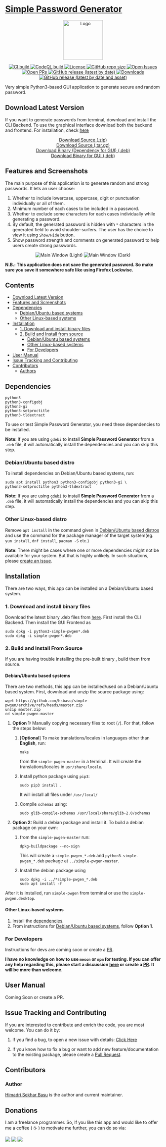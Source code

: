 # [Simple Password Generator](https://hsbasu.github.io/simple-pwgen)

<p align="center">
  	<img src="https://raw.githubusercontent.com/hsbasu/simple-pwgen/master/data/icons/simple-pwgen.svg?sanitize=true" height="128" alt="Logo">
</p>

<p align="center">
	<a href="#">
		<img src="https://img.shields.io/github/actions/workflow/status/hsbasu/simple-pwgen/ci.yml?branch=master&label=CI%20Build" alt="CI build">
	</a>
	<a href="#">
		<img src="https://img.shields.io/github/actions/workflow/status/hsbasu/simple-pwgen/codeql-analysis.yml?branch=master&label=CodeQL%20Build" alt="CodeQL build">
	</a>
	<a href="https://github.com/hsbasu/simple-pwgen/blob/master/LICENSE">
		<img src="https://img.shields.io/github/license/hsbasu/simple-pwgen?label=License" alt="License">
	</a>
  	<a href="#">
		<img src="https://img.shields.io/github/repo-size/hsbasu/simple-pwgen?label=Repo%20size" alt="GitHub repo size">
  	</a>
	<a href="https://github.com/hsbasu/simple-pwgen/issues" target="_blank">
		<img src="https://img.shields.io/github/issues/hsbasu/simple-pwgen?label=Issues" alt="Open Issues">
	</a>
	<a href="https://github.com/hsbasu/simple-pwgen/pulls" target="_blank">
		<img src="https://img.shields.io/github/issues-pr/hsbasu/simple-pwgen?label=PR" alt="Open PRs">
	</a>
  	<a href="https://github.com/hsbasu/simple-pwgen/releases/latest">
    	<img src="https://img.shields.io/github/v/release/hsbasu/simple-pwgen?label=Latest%20Stable%20Release" alt="GitHub release (latest by date)">
  	</a>
	<a href="#download-latest-version">
		<img src="https://img.shields.io/github/downloads/hsbasu/simple-pwgen/total?label=Downloads" alt="Downloads">
	</a>
	<a href="https://github.com/hsbasu/simple-pwgen/releases/download/1.0.8/simple-pwgen_1.0.8_all.deb">
		<img src="https://img.shields.io/github/downloads/hsbasu/simple-pwgen/1.0.8/simple-pwgen_1.0.8_all.deb?color=blue&label=Downloads%40Latest%20Binary" alt="GitHub release (latest by date and asset)">
	</a>
</p>

Very simple Python3-based GUI application to generate secure and random password.

## Download Latest Version
If you want to generate passwords from terminal, download and install the CLI Backend. To use the graphical interface download both the backend and frontend. For installation, check [here](#)
<p align="center">
	<a href="https://github.com/hsbasu/simple-pwgen/zipball/master">Download Source (.zip)</a></br>
	<a href="https://github.com/hsbasu/simple-pwgen/tarball/master">Download Source (.tar.gz)</a></br>
	<a href="https://github.com/hsbasu/simple-pwgen/releases/download/1.0.8/python3-simple-pwgen_1.0.8_all.deb">Download Binary (Dependency for GUI) (.deb)</a></br>
	<a href="https://github.com/hsbasu/simple-pwgen/releases/download/1.0.8/simple-pwgen_1.0.8_all.deb">Download Binary for GUI (.deb)</a>
</p>

## Features and Screenshots

The main purpose of this application is to generate random and strong passwords. It lets an user choose:
1. Whether to include lowercase, uppercase, digit or punctuation individually or all of them.
2. Minimum number of each cases to be included in a password.
3. Whether to exclude some characters for each cases individually while generating a password.
4. By default, the generated password is hidden with `*` characters in the generated field to avoid shoulder-surfers. The user has the choice to view it using `Show/Hide` button.
5. Show password strength and comments on generated password to help users create strong passwords.

<p align="center">
	<img src="https://github.com/hsbasu/simple-pwgen/raw/gh-pages/screenshots/main-window-light.png" alt="Main Window (Light)">
	<img src="https://github.com/hsbasu/simple-pwgen/raw/gh-pages/screenshots/main-window-dark.png" alt="Main Window (Dark)">
</p>

**N.B.: This application does not save the generated password. So make sure you save it somewhere safe like using Firefox Lockwise.**

## Contents
- [Download Latest Version](#download-latest-version)
- [Features and Screenshots](#features-and-screenshots)
- [Dependencies](#dependencies)
	- [Debian/Ubuntu based systems](#debianubuntu-based-distro)
	- [Other Linux-based systems](#other-linux-based-distro)
- [Installation](#installation)
	- [1. Download and install binary files](#1-download-and-install-binary-files)
	- [2. Build and Install from source](#2-build-and-install-from-source)
		- [Debian/Ubuntu based systems](#debianubuntu-based-systems)
		- [Other Linux-based systems](#other-linux-based-systems)
		- [For Developers](#for-developers)
- [User Manual](#user-manual)
- [Issue Tracking and Contributing](#issue-tracking-and-contributing)
- [Contributors](#contributors)
	- [Authors](#author)

## Dependencies
```
python3
python3-configobj
python3-gi
python3-setproctitle
python3-tldextract
```
To use or test Simple Password Generator, you need these dependencies to be installed.

**Note**: If you are using `gdebi` to install **Simple Password Generator** from a `.deb` file, it will automatically install the dependencies and you can skip this step.

### Debian/Ubuntu based distro
To install dependencies on Debian/Ubuntu based systems, run:
```
sudo apt install python3 python3-configobj python3-gi \
python3-setproctitle python3-tldextract
```
**Note**: If you are using `gdebi` to install **Simple Password Generator** from a `.deb` file, it will automatically install the dependencies and you can skip this step.

### Other Linux-based distro
Remove `apt install` in the command given in [Debian/Ubuntu based distros](#debianubuntu-based-distro) and use the command for the package manager of the target system(eg. `yum install`, `dnf install`, `pacman -S` etc.)

**Note**: There might be cases where one or more dependencies might not be available for your system. But that is highly unlikely. In such situations, please [create an issue](#issue-tracking-and-contributing).

## Installation
There are two ways, this app can be installed on a Debian/Ubuntu based system.

### 1. Download and install binary files
Download the latest binary .deb files from [here](https://github.com/hsbasu/simple-pwgen/releases/latest).
First install the CLI Backend. Then install the GUI Frontend as
```
sudo dpkg -i python3-simple-pwgen*.deb
sudo dpkg -i simple-pwgen*.deb
```

### 2. Build and Install From Source
If you are having trouble installing the pre-built binary , build them from source.
#### Debian/Ubuntu based systems
There are two methods, this app can be installed/used on a Debian/Ubuntu based system. First, download and unzip the source package using:
```
wget https://github.com/hsbasu/simple-pwgen/archive/refs/heads/master.zip
unzip master.zip
cd simple-pwgen-master
```

1. **Option 1:** Manually copying necessary files to root (`/`). For that, follow the steps below:
	1. [**Optional**] To make translations/locales in languages other than **English**, run:
		```
		make
		```
		from the `simple-pwgen-master` in a terminal. It will create the translations/locales in `usr/share/locale`.
	
	2. Install python package using `pip3`:
		```
		sudo pip3 install .
		```
		It will install all files under `/usr/local/`
	3. Compile `schemas` using:
		```
		sudo glib-compile-schemas /usr/local/share/glib-2.0/schemas
		```

2. **Option 2:** Build a debian package and install it. To build a debian package on your own:
	1. from the `simple-pwgen-master` run:
		```
		dpkg-buildpackage --no-sign
		```
		This will create a `simple-pwgen_*.deb` and `python3-simple-pwgen_*.deb` package at `../simple-pwgen-master`.
	
	2. Install the debian package using
		```
		sudo dpkg -i ../*simple-pwgen_*.deb
		sudo apt install -f
		```
After it is installed, run `simple-pwgen` from terminal or use the `simple-pwgen.desktop`.

#### Other Linux-based systems
1. Install the [dependencies](#other-linux-based-distro).
2. From instructions for [Debian/Ubuntu based systems](#debianubuntu-based-systems), follow **Option 1**.


### For Developers
Instructions for devs are coming soon or create a [PR](https://github.com/hsbasu/simple-pwgen/compare).

**I have no knowledge on how to use `meson` or `npm` for testing. If you can offer any help regarding this, please start a discussion [here](https://github.com/hsbasu/simple-pwgen/discussions) or create a [PR](https://github.com/hsbasu/simple-pwgen/compare). It will be more than welcome.**

## User Manual
Coming Soon or create a PR.

## Issue Tracking and Contributing
If you are interested to contribute and enrich the code, you are most welcome. You can do it by:
1. If you find a bug, to open a new issue with details: [Click Here](https://github.com/hsbasu/simple-pwgen/issues)

2. If you know how to fix a bug or want to add new feature/documentation to the existing package, please create a [Pull Request](https://github.com/hsbasu/simple-pwgen/compare).

## Contributors

### Author
[Himadri Sekhar Basu](https://github.com/hsbasu) is the author and current maintainer.

## Donations
I am a freelance programmer. So, If you like this app and would like to offer me a coffee ( &#9749; ) to motivate me further, you can do so via:

[![](https://liberapay.com/assets/widgets/donate.svg)](https://liberapay.com/hsbasu/donate)
[![](https://www.paypalobjects.com/webstatic/i/logo/rebrand/ppcom.svg)](https://paypal.me/hsbasu)
[![](https://hsbasu.github.io/styles/icons/logo/svg/upi-logo.svg)](https://hsbasu.github.io/images/upi-qr.jpg)

